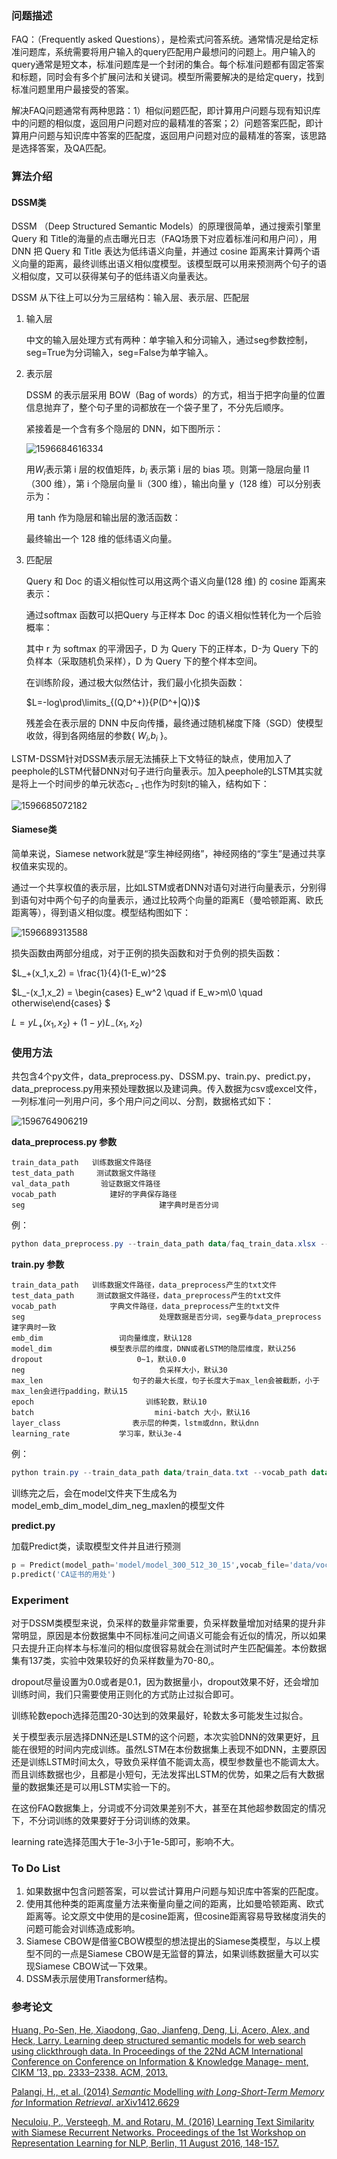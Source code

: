 

### 问题描述

FAQ：（Frequently asked Questions），是检索式问答系统。通常情况是给定标准问题库，系统需要将用户输入的query匹配用户最想问的问题上。用户输入的query通常是短文本，标准问题库是一个封闭的集合。每个标准问题都有固定答案和标题，同时会有多个扩展问法和关键词。模型所需要解决的是给定query，找到标准问题里用户最接受的答案。

解决FAQ问题通常有两种思路：1）相似问题匹配，即计算用户问题与现有知识库中的问题的相似度，返回用户问题对应的最精准的答案；2）问题答案匹配，即计算用户问题与知识库中答案的匹配度，返回用户问题对应的最精准的答案，该思路是选择答案，及QA匹配。

### 算法介绍

#### DSSM类

DSSM （Deep Structured Semantic Models）的原理很简单，通过搜索引擎里 Query 和 Title的海量的点击曝光日志（FAQ场景下对应着标准问和用户问），用 DNN 把 Query 和 Title 表达为低纬语义向量，并通过 cosine 距离来计算两个语义向量的距离，最终训练出语义相似度模型。该模型既可以用来预测两个句子的语义相似度，又可以获得某句子的低纬语义向量表达。

DSSM 从下往上可以分为三层结构：输入层、表示层、匹配层

1. 输入层

   中文的输入层处理方式有两种：单字输入和分词输入，通过seg参数控制，seg=True为分词输入，seg=False为单字输入。

2. 表示层

   DSSM 的表示层采用 BOW（Bag of words）的方式，相当于把字向量的位置信息抛弃了，整个句子里的词都放在一个袋子里了，不分先后顺序。

   紧接着是一个含有多个隐层的 DNN，如下图所示：

   ![1596684616334](images/1596684616334.png)

   用$W_i$表示第 i 层的权值矩阵，$b_i$ 表示第 i 层的 bias 项。则第一隐层向量 l1（300 维），第 i 个隐层向量 li（300 维），输出向量 y（128 维）可以分别表示为：

   用 tanh 作为隐层和输出层的激活函数：

   最终输出一个 128 维的低纬语义向量。

3. 匹配层

   Query 和 Doc 的语义相似性可以用这两个语义向量(128 维) 的 cosine 距离来表示：

   通过softmax 函数可以把Query 与正样本 Doc 的语义相似性转化为一个后验概率：

   其中 r 为 softmax 的平滑因子，D 为 Query 下的正样本，D-为 Query 下的负样本（采取随机负采样），D 为 Query 下的整个样本空间。

   在训练阶段，通过极大似然估计，我们最小化损失函数：

   $L=-log\prod\limits_{(Q,D^+)}{P(D^+|Q)}$

   残差会在表示层的 DNN 中反向传播，最终通过随机梯度下降（SGD）使模型收敛，得到各网络层的参数{ $W_i$,$b_i$ }。

LSTM-DSSM针对DSSM表示层无法捕获上下文特征的缺点，使用加入了peephole的LSTM代替DNN对句子进行向量表示。加入peephole的LSTM其实就是将上一个时间步的单元状态$c_{t-1}$也作为时刻t的输入，结构如下： 

![1596685072182](images/1596685072182.png)

#### Siamese类

简单来说，Siamese network就是“孪生神经网络”，神经网络的“孪生”是通过共享权值来实现的。

通过一个共享权值的表示层，比如LSTM或者DNN对语句对进行向量表示，分别得到语句对中两个句子的向量表示，通过比较两个向量的距离E（曼哈顿距离、欧氏距离等），得到语义相似度。模型结构图如下：



![1596689313588](images/1596689313588.png)

损失函数由两部分组成，对于正例的损失函数和对于负例的损失函数：

$L_+(x_1,x_2) = \frac{1}{4}(1-E_w)^2$

$L_-(x_1,x_2) = \begin{cases} E_w^2 \quad if E_w>m\\0 \quad otherwise\end{cases} $

$L = yL_+(x_1,x_2)+(1-y)L_-(x_1,x_2)$ 

### 使用方法	

共包含4个py文件，data_preprocess.py、DSSM.py、train.py、predict.py，data_preprocess.py用来预处理数据以及建词典。传入数据为csv或excel文件，一列标准问一列用户问，多个用户问之间以、分割，数据格式如下：

![1596764906219](images/1596764906219.png)

__data_preprocess.py 参数__

~~~
train_data_path   训练数据文件路径
test_data_path     测试数据文件路径
val_data_path       验证数据文件路径
vocab_path            建好的字典保存路径
seg                              建字典时是否分词
~~~

例：

~~~~~~powershell
python data_preprocess.py --train_data_path data/faq_train_data.xlsx --test_data_path data/faq_test_data.xlsx --vocab_path data/vocab.txt --seg True
~~~~~~

__train.py 参数__

~~~
train_data_path   训练数据文件路径，data_preprocess产生的txt文件
test_data_path     测试数据文件路径，data_preprocess产生的txt文件
vocab_path            字典文件路径，data_preprocess产生的txt文件
seg                              处理数据是否分词，seg要与data_preprocess建字典时一致
emb_dim                 词向量维度，默认128
model_dim             模型表示层的维度，DNN或者LSTM的隐层维度，默认256
dropout                     0~1，默认0.0
neg                              负采样大小，默认30
max_len                    句子的最大长度，句子长度大于max_len会被截断，小于max_len会进行padding，默认15
epoch                         训练轮数，默认10
batch                           mini-batch 大小，默认16
layer_class                表示层的种类，lstm或dnn，默认dnn
learning_rate           学习率，默认3e-4
~~~

例：

~~~powershell
python train.py --train_data_path data/train_data.txt --vocab_path data/vocab.txt --neg 90 --test_data_path data/test_data.txt --epoch 20 --dropout 0.1 --emb_dim 256 --model_dim 400
~~~

训练完之后，会在model文件夹下生成名为model_emb_dim_model_dim_neg_maxlen的模型文件

__predict.py__

加载Predict类，读取模型文件并且进行预测

~~~python
p = Predict(model_path='model/model_300_512_30_15',vocab_file='data/vocab.txt',seg=True)
p.predict('CA证书的用处')
~~~

### Experiment

对于DSSM类模型来说，负采样的数量非常重要，负采样数量增加对结果的提升非常明显，原因是本份数据集中不同标准问之间语义可能会有近似的情况，所以如果只去提升正向样本与标准问的相似度很容易就会在测试时产生匹配偏差。本份数据集有137类，实验中效果较好的负采样数量为70-80,。

dropout尽量设置为0.0或者是0.1，因为数据量小，dropout效果不好，还会增加训练时间，我们只需要使用正则化的方式防止过拟合即可。

训练轮数epoch选择范围20-30达到的效果最好，轮数太多可能发生过拟合。

关于模型表示层选择DNN还是LSTM的这个问题，本次实验DNN的效果更好，且能在很短的时间内完成训练。虽然LSTM在本份数据集上表现不如DNN，主要原因还是训练LSTM时间太久，导致负采样值不能调太高，模型参数量也不能调太大。而且训练数据也少，且都是小短句，无法发挥出LSTM的优势，如果之后有大数据量的数据集还是可以用LSTM实验一下的。

在这份FAQ数据集上，分词或不分词效果差别不大，甚至在其他超参数固定的情况下，不分词训练的效果要好于分词训练的效果。

learning rate选择范围大于1e-3小于1e-5即可，影响不大。


### To Do List
1. 如果数据中包含问题答案，可以尝试计算用户问题与知识库中答案的匹配度。
2. 使用其他种类的距离度量方法来衡量向量之间的距离，比如曼哈顿距离、欧式距离等。论文原文中使用的是cosine距离，但cosine距离容易导致梯度消失的问题可能会对训练造成影响。
3. Siamese CBOW是借鉴CBOW模型的想法提出的Siamese类模型，与以上模型不同的一点是Siamese CBOW是无监督的算法，如果训练数据量大可以实现Siamese CBOW试一下效果。
4. DSSM表示层使用Transformer结构。


### 参考论文

[Huang, Po-Sen, He, Xiaodong, Gao, Jianfeng, Deng, Li, Acero, Alex, and Heck, Larry. Learning
deep structured semantic models for web search using clickthrough data. In Proceedings of the
22Nd ACM International Conference on Conference on Information &#38; Knowledge Manage-
ment, CIKM ’13, pp. 2333–2338. ACM, 2013.](https://dl.acm.org/doi/10.1145/2505515.2505665)

[Palangi, H., et al. (2014) *Semantic* Modelling *with* *Long-Short-Term* *Memory* *for* Information *Retrieval*. arXiv1412.6629](https://arxiv.org/pdf/1412.6629.pdf)

[Neculoiu, P., Versteegh, M. and Rotaru, M. (2016) Learning Text Similarity with Siamese Recurrent Networks. Proceedings of the 1st Workshop on Representation Learning for NLP, Berlin, 11 August 2016, 148-157.](https://www.aclweb.org/anthology/W16-1617.pdf)